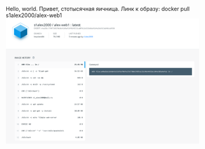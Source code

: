Hello, world. Привет, стотысячная яичница.
Линк к образу: docker pull s1alex2000/alex-web1
<img src=/1.png>
